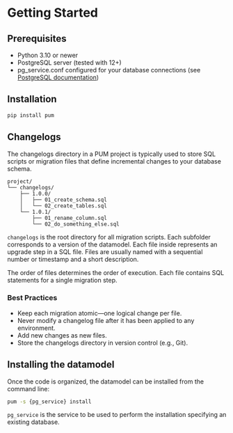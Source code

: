 # Getting Started

## Prerequisites
- Python 3.10 or newer
- PostgreSQL server (tested with 12+)
- pg_service.conf configured for your database connections (see [PostgreSQL documentation](https://www.postgresql.org/docs/current/libpq-pgservice.html))

## Installation

```bash
pip install pum
```

## Changelogs

The changelogs directory in a PUM project is typically used to store SQL scripts or migration files that define incremental changes to your database schema.

```
project/
└── changelogs/
    ├── 1.0.0/
    │   ├── 01_create_schema.sql
    │   └── 02_create_tables.sql
    └── 1.0.1/
        ├── 01_rename_column.sql
        └── 02_do_something_else.sql
```



`changelogs` is the root directory for all migration scripts.
Each subfolder corresponds to a version of the datamodel.
Each file inside represents an upgrade step in a SQL file.
Files are usually named with a sequential number or timestamp and a short description.

The order of files determines the order of execution.
Each file contains SQL statements for a single migration step.

### Best Practices
* Keep each migration atomic—one logical change per file.
* Never modify a changelog file after it has been applied to any environment.
* Add new changes as new files.
* Store the changelogs directory in version control (e.g., Git).



## Installing the datamodel

Once the code is organized, the datamodel can be installed from the command line:

```sh
pum -s {pg_service} install
```

`pg_service` is the service to be used to perform the installation specifying an existing database.
